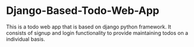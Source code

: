 # Django-Based-Todo-Web-App
This is a todo web app that is based on django python framework. It consists of signup and login functionality to provide maintaining todos on a individual basis.
